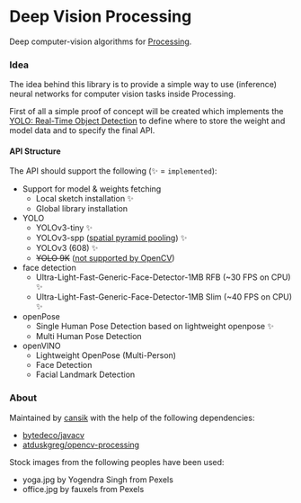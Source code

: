 # Deep Vision Processing
Deep computer-vision algorithms for [Processing](https://processing.org/).

### Idea
The idea behind this library is to provide a simple way to use (inference) neural networks for computer vision tasks inside Processing.

First of all a simple proof of concept will be created which implements the [YOLO: Real-Time Object Detection](https://pjreddie.com/darknet/yolo/) to define where to store the weight and model data and to specify the final API.

#### API Structure
The API should support the following (✨ = `implemented`):

- Support for model & weights fetching
    - Local sketch installation ✨
    - Global library installation
- YOLO
    - YOLOv3-tiny ✨
    - YOLOv3-spp ([spatial pyramid pooling](https://stackoverflow.com/a/55014630/1138326)) ✨
    - YOLOv3 (608) ✨
    - ~~YOLO 9K~~ ([not supported by OpenCV](https://answers.opencv.org/question/180425/opencv-darknet-error-when-initializing-darknet/?answer=180441#post-id-180441))
- face detection
    - Ultra-Light-Fast-Generic-Face-Detector-1MB RFB (~30 FPS on CPU) ✨
    - Ultra-Light-Fast-Generic-Face-Detector-1MB Slim (~40 FPS on CPU) ✨
- openPose
    - Single Human Pose Detection based on lightweight openpose ✨
    - Multi Human Pose Detection
- openVINO
    - Lightweight OpenPose (Multi-Person)
    - Face Detection
    - Facial Landmark Detection

### About
Maintained by [cansik](https://github.com/cansik) with the help of the following dependencies:

- [bytedeco/javacv](https://github.com/bytedeco/javacv)
- [atduskgreg/opencv-processing](https://github.com/atduskgreg/opencv-processing)

Stock images from the following peoples have been used:

- yoga.jpg by Yogendra Singh from Pexels
- office.jpg by fauxels from Pexels